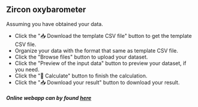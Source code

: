 ##  Zircon oxybarometer
Assuming you have obtained your data.

- Click the "📥 Download the template CSV file" button to get the template CSV file.
- Organize your data with the format that same as template CSV file.
- Click the "Browse files" button to upload your dataset.
- Click the "Preview of the input data" button to preview your dataset, if you need.
- Click the "🔣 Calculate" button to finish the calculation.
- Click the "📥 Download your result" button to download your result.


##### Online webapp can by found [here](https://shaohaozou-fo2-webapp-ssp5vv.streamlit.app/)
